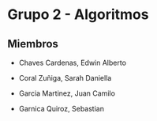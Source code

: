 # Grupo 2 - Algoritmos

## Miembros

- Chaves Cardenas, Edwin Alberto

- Coral Zuñiga, Sarah Daniella

- Garcia Martinez, Juan Camilo

- Garnica Quiroz, Sebastian
